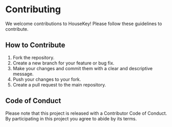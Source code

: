 # Contributing

We welcome contributions to HouseKey! Please follow these guidelines to contribute.

## How to Contribute

1. Fork the repository.
2. Create a new branch for your feature or bug fix.
3. Make your changes and commit them with a clear and descriptive message.
4. Push your changes to your fork.
5. Create a pull request to the main repository.

## Code of Conduct

Please note that this project is released with a Contributor Code of Conduct. By participating in this project you agree to abide by its terms.
